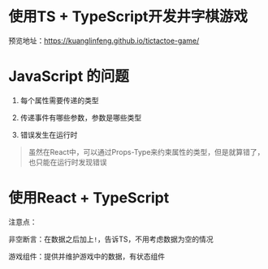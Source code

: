 # 使用TS + TypeScript开发井字棋游戏

预览地址：https://kuanglinfeng.github.io/tictactoe-game/

# JavaScript 的问题

1. 每个属性需要传递的类型

2. 传递事件有哪些参数，参数是哪些类型

3. 错误发生在运行时

> 虽然在React中，可以通过Props-Type来约束属性的类型，但是就算错了，也只能在运行时发现错误

# 使用React + TypeScript 

注意点：

非空断言：在数据之后加上```!```，告诉TS，不用考虑数据为空的情况

游戏组件：提供并维护游戏中的数据，有状态组件

